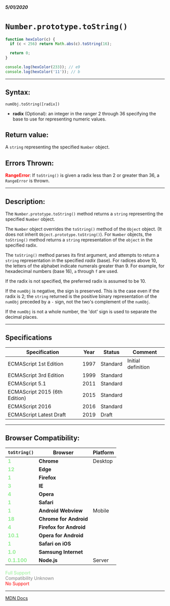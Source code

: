 ##### 5/01/2020
# `Number.prototype.toString()`

```js
function hexColor(c) {
  if (c < 256) return Math.abs(c).toString(16);

  return 0;
}

console.log(hexColor(233)); // e9
console.log(hexColor('11')); // b
```

---

## Syntax:
`numObj.toString([radix])`

* **radix** (Optional): an integer in the ranger 2 through 36 specifying the base to use for representing numeric values.

## Return value:
A `string` representing the specified `Number` object.

## Errors Thrown:
<span style="color: red">**RangeError**</span>: If `toString()` is given a radix less than 2 or greater than 36, a `RangeError` is thrown.

---

## Description:
The `Number.prototype.toString()` method returns a `string` representing the specified `Number` object.

The `Number` object overrides the `toString()` method of the `Object` object. (It does not inherit `Object.prototype.toString()`). For `Number` objects, the `toString()` method returns a `string` representation of the `object` in the specified radix.

The `toString()` method parses its first argument, and attempts to return a `string` representation in the specified _radix_ (base). For radices above 10, the letters of the alphabet indicate numerals greater than 9. For example, for hexadecimal numbers (base 16), `a` through `f` are used.

If the radix is not specified, the preferred radix is assumed to be 10.

If the `numObj` is negative, the sign is preserved. This is the case even if the radix is 2; the `string` returned is the positive binary representation of the `numObj` preceded by a `-` sign, not the two's complement of the `numObj`.

If the `numObj` is not a whole number, the 'dot' sign is used to separate the decimal places.

---

## Specifications
| Specification | Year | Status | Comment |
|---|---|---|---|
| ECMAScript 1st Edition | 1997 | Standard | Initial definition |
| ECMAScript 3rd Edition | 1999 | Standard |  |
| ECMAScript 5.1 | 2011 | Standard |  |
| ECMAScript 2015 (6th Edition) | 2015 | Standard |  |
| ECMAScript 2016 | 2016 | Standard |  |
| ECMAScript Latest Draft | 2019 | Draft |  |

---

## Browser Compatibility:
| `toString()` | Browser | Platform |
|---|---|---|
| <span style="color: lightgreen">**1**</span> | **Chrome** | Desktop | 
| <span style="color: lightgreen">**12**</span> | **Edge** || 
| <span style="color: lightgreen">**1**</span> | **Firefox** || 
| <span style="color: lightgreen">**3**</span> | **IE** || 
| <span style="color: lightgreen">**4**</span> | **Opera** || 
| <span style="color: lightgreen">**1**</span> | **Safari** || 
| <span style="color: lightgreen">**1**</span> | **Android Webview** | Mobile | 
| <span style="color: lightgreen">**18**</span> | **Chrome for Android** || 
| <span style="color: lightgreen">**4**</span> | **Firefox for Android** || 
| <span style="color: lightgreen">**10.1**</span> | **Opera for Android** || 
| <span style="color: lightgreen">**1**</span> | **Safari on iOS** || 
| <span style="color: lightgreen">**1.0**</span> | **Samsung Internet** || 
| <span style="color: lightgreen">**0.1.100**</span> | **Node.js** | Server | 

<span style="color: lightgreen">Full Support</span>  
<span style="color: grey">Compatibility Unknown</span>  
<span style="color: red">No Support</span>

---

[MDN Docs](https://developer.mozilla.org/en-US/docs/Web/JavaScript/Reference/Global_Objects/Number/toString)